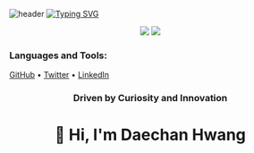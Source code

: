 ![header](https://capsule-render.vercel.app/api?type=waving&color=gradient&height=120&animation=fadeIn&section=footer&text=🐣👨‍💻&fontAlign=70)
[![Typing SVG](https://readme-typing-svg.herokuapp.com/?color=f0f6fc&lines=2023.06.22_start&font=Redressed&size=40)](https://git.io/typing-svg)
<p align="center">
  <img src="https://github-readme-stats.vercel.app/api/top-langs/?username=hdachan&layout=compact&theme=transparent" />
  <img src="https://github-readme-stats.vercel.app/api?username=hdachan&show_icons=true&hide=contribs,prs&cache_seconds=86400&theme=transparent" />
</p>

<p align="left"> 
  <!-- 기존 아이콘들 -->
</p>

<h3 align="left">Languages and Tools:</h3>
<p align="left">
  <a href="https://github.com/001014k" target="_blank">GitHub</a> • 
  <a href="https://twitter.com/your-twitter" target="_blank">Twitter</a> • 
  <a href="https://www.linkedin.com/in/your-linkedin" target="_blank">LinkedIn</a>
</p>

<h3 align="center">Driven by Curiosity and Innovation</h3>
<h1 align="center">👋 Hi, I'm Daechan Hwang</h1>
